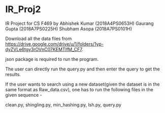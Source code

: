 # IR_Proj2

IR Project for CS F469 by Abhishek Kumar (2018A4PS0653H) Gaurang Gupta (2018A7PS0225H) Shubham Asopa (2018A7PS0101H)

Download all the data files from https://drive.google.com/drive/u/1/folders/1yp-dyZVLe6tgy3rOVnC07KEMTIfM_CF7.

json package is required to run the program.

The user can directly run the query.py and then enter the query to get the results.

If the user wants to search using a new dataset(given the dataset is in the same format as Raw_data.csv), one has to run the following files in the given sequence -

clean.py, shingling.py, min_hashing.py, lsh.py, query.py
